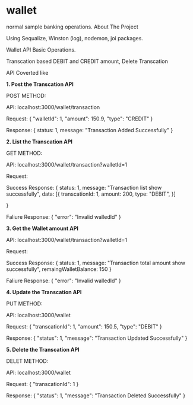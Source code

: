 # wallet
normal sample banking operations.
About The Project

Using Sequalize, Winston (log), nodemon, joi packages.

Wallet API Basic Operations.

Transcation based DEBIT and CREDIT amount, Delete Transcation

API Coverted like

**1. Post the Transcation API**

POST METHOD:

API: localhost:3000/wallet/transaction

Request:
{
"walletId": 1,
"amount": 150.9,
"type": "CREDIT"
}

Response:
{
    status: 1,
    message: "Transaction Added Successfully"
}

**2. List the Transcation API**

GET METHOD:

API: localhost:3000/wallet/transaction?walletId=1

Request:

Success Response:
{
    status: 1,
     message: "Transaction list show successfully", 
     data: [{
        transcationId: 1,
        amount: 200,
        type: "DEBIT",
     }]
     
}

Faliure Response:
{
    "error": "Invalid walledId"
}

**3. Get the Wallet amount API**

API: localhost:3000/wallet/transaction?walletId=1

Request:

Success Response:
{
 status: 1,
  message: "Transaction total amount show successfully", 
  remaingWalletBalance: 150
}

Faliure Response:
{
    "error": "Invalid walledId"
}

**4. Update the Transcation API**

PUT METHOD:

API: localhost:3000/wallet

Request:
{
     "transcationId": 1,
    "amount": 150.5,
    "type": "DEBIT"
}

Response:
{
    "status": 1,
    "message": "Transaction Updated Successfully"
}

**5. Delete the Transcation API**

DELET METHOD:

API: localhost:3000/wallet

Request:
{
    "transcationId": 1
}

Response:
{
    "status": 1,
    "message": "Transaction Deleted Successfully"
}
